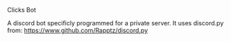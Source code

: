 Clicks Bot

A discord bot specificly programmed for a private server.
It uses discord.py from:
https://www.github.com/Rapptz/discord.py


